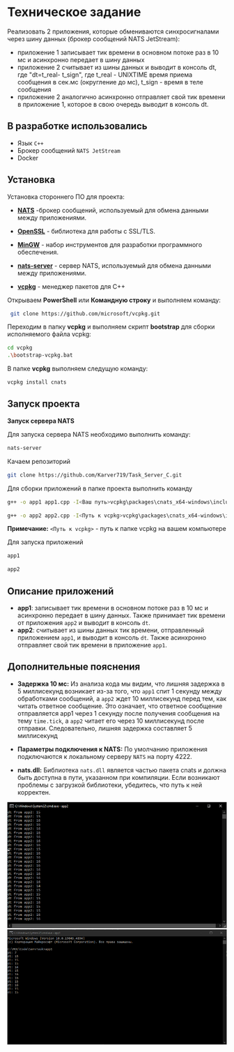 # Техническое задание
Реализовать 2 приложения, которые обмениваются синхросигналами через шину данных (брокер сообщений NATS JetStream):
- приложение 1 записывает тик времени в основном потоке раз в 10 мс и асинхронно передает в шину данных
- приложение 2 считывает из шины данных и выводит в консоль dt, где "dt=t_real- t_sign", где t_real - UNIXTIME время приема сообщения в сек.мс (округление до мс), t_sign - время в теле сообщения
- приложение 2 аналогично асинхронно отправляет свой тик времени в приложение 1, которое в свою очередь выводит в консоль dt.

## В разработке использовались
- Язык `C++`
- Брокер сообщений `NATS JetStream`
- Docker

## Установка

Установка стороннего ПО для проекта: 
- [**NATS**](https://docs.nats.io/running-a-nats-service/introduction/installation) -брокер сообщений, используемый для обмена данными между приложениями.

- [**OpenSSL**](https://wiki.openssl.org/index.php/Binaries) - библиотека для работы с SSL/TLS.
- [**MinGW**](https://www.mingw-w64.org/downloads/) - набор инструментов для разработки программного обеспечения.
- [**nats-server**](https://github.com/nats-io/nats-server/releases/?ysclid=m1iaiz9tdp658513633) - сервер NATS, используемый для обмена данными между приложениями.
- [**vcpkg**](https://github.com/microsoft/vcpkg) - менеджер пакетов для C++

Открываем **PowerShell** или **Командную строку** и выполняем команду:

```bash
 git clone https://github.com/microsoft/vcpkg.git
 ```

 Переходим в папку **vcpkg** и выполняем скрипт **bootstrap** для сборки исполняемого файла vcpkg:

```bash
cd vcpkg
.\bootstrap-vcpkg.bat
 ```

В папке **vcpkg** выполняем следущую команду:
```bash
vcpkg install cnats
 ```

## Запуск проекта

**Запуск сервера NATS**

Для запуска сервера NATS необходимо выполнить команду:

```bash
nats-server
 ```

Качаем репозиторий

```bash
git clone https://github.com/Karver719/Task_Server_C.git
 ```

Для сборки приложений в папке проекта выполнить команду

```bash
g++ -o app1 app1.cpp -I<Ваш путь>vcpkg\packages\cnats_x64-windows\include -L<Ваш путь>vcpkg\packages\cnats_x64-windows\lib -lnats
 ```
```bash
g++ -o app2 app2.cpp -I<Путь к vcpkg>vcpkg\packages\cnats_x64-windows\include -L<Путь к vcpkg>vcpkg\packages\cnats_x64-windows\lib -lnats
 ```
**Примечание:** ```<Путь к vcpkg>``` - путь к папке vcpkg на вашем компьютере


 Для запуска приложений
 ```bash
app1
 ```
  ```bash
app2
 ```

## Описание приложений

- **app1**: записывает тик времени в основном потоке раз в 10 мс и асинхронно передает в шину данных. Также принимает тик времени от приложения ```app2``` и выводит в консоль ```dt```. 
- **app2**: считывает из шины данных тик времени, отправленный приложением ```app1```, и выводит в консоль ```dt```. Также асинхронно отправляет свой тик времени в приложение ```app1```.

## Дополнительные пояснения


- **Задержка 10 мс:** Из анализа кода мы видим, что лишняя задержка в 5 миллисекунд возникает из-за того, что ```app1``` спит 1 секунду между обработками сообщений, а ```app2``` ждет 10 миллисекунд перед тем, как читать ответное сообщение. Это означает, что ответное сообщение отправляется app1 через 1 секунду после получения сообщения на тему ```time.tick```, а ```app2``` читает его через 10 миллисекунд после отправки. Следовательно, лишняя задержка составляет 5 миллисекунд

- **Параметры подключения к NATS:** По умолчанию приложения подключаются к локальному серверу ```NATS``` на порту 4222. 

- **nats.dll:** Библиотека ```nats.dll``` является частью пакета cnats и должна быть доступна в пути, указанном при компиляции. Если возникают проблемы с загрузкой библиотеки, убедитесь, что путь к ней корректен.

![alt text](img/image-1.png)
![alt text](img/image.png)